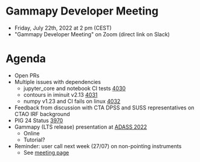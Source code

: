 # Gammapy Developer Meeting

* Friday, July 22th, 2022 at 2 pm (CEST)
* "Gammapy Developer Meeting" on Zoom (direct link on Slack)
# Agenda

* Open PRs
* Multiple issues with dependencies
  * jupyter_core and notebook CI tests [4030](https://github.com/gammapy/gammapy/issues/4030)
  * contours in iminuit v2.13 [4031](https://github.com/gammapy/gammapy/issues/4031)
  * numpy v1.23 and CI fails on linux [4032](https://github.com/gammapy/gammapy/issues/4032)
* Feedback from discussion with CTA DPSS and SUSS representatives on CTAO IRF background 
* PIG 24 Status [3970](https://github.com/gammapy/gammapy/pull/3970) 
* Gammapy (LTS release) presentation at [ADASS 2022](https://www.adass2022.ca)
  * Online
  * Tutorial?
* Reminder: user call next week (27/07) on non-pointing instruments
  * See [meeting page](https://github.com/gammapy/gammapy-meetings/tree/master/user-meetings/2022/2022-07-27)
  
  


 


